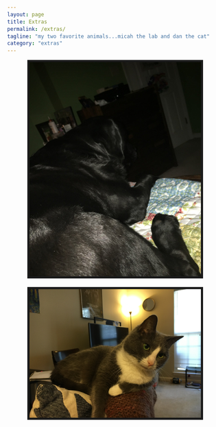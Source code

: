 ```yaml
---
layout: page
title: Extras
permalink: /extras/
tagline: "my two favorite animals...micah the lab and dan the cat"
category: "extras"
---
```


<center><img src="/css/Image-1 (5).jpg" alt="Micah the dog" height="500" width="400" border="5"></center>
<br>
<center><img src="/css/IMG_1758.JPG" alt="Dan the cat" height="300" width="400" border="5"></center>
